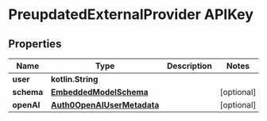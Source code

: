 
# PreupdatedExternalProvider APIKey

## Properties
Name | Type | Description | Notes
------------ | ------------- | ------------- | -------------
**user** | **kotlin.String** |  | 
**schema** | [**EmbeddedModelSchema**](../models/EmbeddedModelSchema) |  |  [optional]
**openAI** | [**Auth0OpenAIUserMetadata**](../models/Auth0OpenAIUserMetadata) |  |  [optional]



